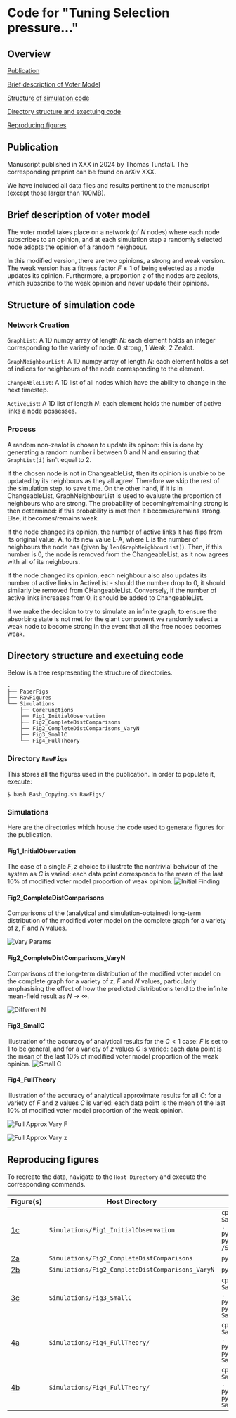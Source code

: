 # Code for "Tuning Selection pressure..."

## Overview

[Publication](#publication)

[Brief description of Voter Model](#brief-description-of-voter-model)

[Structure of simulation code](#structure-of-simulation-code)

[Directory structure and exectuing code](#directory-structure-and-executing-code)

[Reproducing figures](#reproducing-figures)


## Publication

Manuscript published in XXX in 2024 by Thomas Tunstall. The corresponding preprint can be found on arXiv XXX.

We have included all data files and results pertinent to the manuscript (except those larger than 100MB).

## Brief description of voter model

The voter model takes place on a network (of $N$ nodes) where each node subscribes to an opinion, and at each simulation step a randomly selected node adopts the opinion of a random neighbour.

In this modified version, there are two opinions, a strong and weak version. The weak version has a fitness factor $F\leq1$ of being selected as a node updates its opinion. Furthermore, a proportion $z$ of the nodes are zealots, which subscribe to the weak opinion and never update their opinions.

## Structure of simulation code

### Network Creation

`GraphList`: A 1D numpy array of length $N$: each element holds an integer corresponding to the variety of node. 0 strong, 1 Weak, 2 Zealot.

`GraphNeighbourList`: A 1D numpy array of length $N$: each element holds a set of indices for neighbours of the node corresponding to the element.

`ChangeAbleList`: A 1D list of all nodes which have the ability to change in the next timestep.

`ActiveList`: A 1D list of length $N$: each element holds the number of active links a node possesses.

### Process

A random non-zealot is chosen to update its opinon: this is done by generating a random number i between 0 and N and ensuring that `GraphList[i]` isn't equal to 2.

If the chosen node is not in ChangeableList, then its opinion is unable to be updated by its neighbours as they all agree! Therefore we skip the rest of the simulation step, to save time.
On the other hand, if it is in ChangeableList, GraphNeighbourList is used to evaluate the proportion of neighbours who are strong. The probability of becoming/remaining strong is then determined: if this probability is met then it becomes/remains strong. Else, it becomes/remains weak.

If the node changed its opinion, the number of active links it has flips from its original value, A, to its new value L-A, where L is the number of neighbours the node has (given by `len(GraphNeighbourList)`). Then, if this number is $0$, the node is removed from the ChangeableList, as it now agrees with all of its neighbours.

If the node changed its opinion, each neighbour also also updates its number of active links in ActiveList - should the number drop to 0, it should similarly be removed from CHangeableList. Conversely, if the number of active links increases from 0, it should be added to ChangeableList. 

If we make the decision to try to simulate an infinite graph, to ensure the absorbing state is not met for the giant component we randomly select a weak node to become strong in the event that all the free nodes becomes weak.

## Directory structure and exectuing code

Below is a tree respresenting the structure of directories.

```
.
├── PaperFigs
├── RawFigures
└── Simulations
    ├── CoreFunctions
    ├── Fig1_InitialObservation
    ├── Fig2_CompleteDistComparisons
    ├── Fig2_CompleteDistComparisons_VaryN
    ├── Fig3_SmallC
    └── Fig4_FullTheory

```

### Directory `RawFigs`

This stores all the figures used in the publication. In order to populate it, execute:

```
$ bash Bash_Copying.sh RawFigs/
```

### Simulations

Here are the directories which house the code used to generate figures for the publication.

#### Fig1_InitialObservation

The case of a single $F,z$ choice to illustrate the nontrivial behviour of the system as $C$ is varied: each data point corresponds to the mean of the last 10% of modified voter model proportion of weak opinion.
![Initial Finding](./RawFigures/Fig1_c.png)

#### Fig2_CompleteDistComparisons 

Comparisons of the (analytical and simulation-obtained) long-term distribution of the modified voter model on the complete graph for a variety of $z$, $F$ and $N$ values.

![Vary Params](./RawFigures/Fig2.png)


#### Fig2_CompleteDistComparisons_VaryN

Comparisons of the long-term distribution of the modified voter model on the complete graph for a variety of $z$, $F$ and $N$ values, particularly emphasising the effect of how the predicted distributions tend to the infinite mean-field result as $N\rightarrow\infty$.

![Different N](./RawFigures/Fig2_b.png)


#### Fig3_SmallC

Illustration of the accuracy of analytical results for the $C<1$ case: $F$ is set to 1 to be general, and for a variety of $z$ values $C$ is varied: each data point is the mean of the last 10% of modified voter model proportion of the weak opinion. 
![Small C](./RawFigures/Fig3_c.png)

#### Fig4_FullTheory

Illustration of the accuracy of analytical approximate results for all $C$: for a variety of $F$ and $z$ values $C$ is varied: each data point is the mean of the last 10% of modified voter model proportion of the weak opinion. 

![Full Approx Vary F](./RawFigures/Fig4_a.png)

![Full Approx Vary z](./RawFigures/Fig4_b.png)



## Reproducing figures

To recreate the data, navigate to the `Host Directory` and execute the corresponding commands.

| Figure(s) | Host Directory | Commands for simulation and creating figure |
| -------------| ------------- | ------------- |
| [1c](./RawFigures/Fig1_c.png) | `Simulations/Fig1_InitialObservation` |`cp SaveFiles/Escape_Absorbing_ER_minC_0.000_maxC_10.000_Cnum_41_NodeNum_10000_minZ_0.30000_maxZ_0.30000_Znum_1_minF_0.30000_maxF_0.30000_Fnum_1_Timesteps_1000000000_SingleActive_False_Repeats_2_LargestComponent_False_DataPoints_100000000/Params.py .` <br> `python FPRunFile.py` <br> `python MultiPlotting.py -d /SaveFiles/Escape_Absorbing_ER_minC_0.000_maxC_10.000_Cnum_41_NodeNum_10000_minZ_0.30000_maxZ_0.30000_Znum_1_minF_0.30000_maxF_0.30000_Fnum_1_Timesteps_1000000000_SingleActive_False_Repeats_2_LargestComponent_False_DataPoints_100000000` |
| [2a](./RawFigures/Fig2.png) |`Simulations/Fig2_CompleteDistComparisons` | `python Plotting.py` |
| [2b](./RawFigures/Fig2_b.png) |`Simulations/Fig2_CompleteDistComparisons_VaryN` | `python Plotting.py` |
| [3c](./RawFigures/Fig3_c.png) |`Simulations/Fig3_SmallC` | `cp SaveFiles/Escape_Absorbing_ER_minC_0.000_maxC_4.000_Cnum_21_NodeNum_10000_minZ_0.01000_maxZ_0.75000_Znum_3_minF_1.00000_maxF_1.00000_Fnum_1_Timesteps_1000000000_SingleActive_False_Repeats_100_LargestComponent_False_DataPoints_100000000/Params.py .` <br> `python FPRunFile.py` <br> `python MultiPlotting.py -d SaveFiles/Escape_Absorbing_ER_minC_0.000_maxC_4.000_Cnum_21_NodeNum_10000_minZ_0.01000_maxZ_0.75000_Znum_3_minF_1.00000_maxF_1.00000_Fnum_1_Timesteps_1000000000_SingleActive_False_Repeats_100_LargestComponent_False_DataPoints_100000000` |
| [4a](./RawFigures/Fig4_a.png) |`Simulations/Fig4_FullTheory/` | `cp SaveFiles/Escape_Absorbing_ER_minC_0.000_maxC_10.000_Cnum_41_NodeNum_10000_minZ_0.30000_maxZ_0.90000_Znum_3_minF_0.30000_maxF_0.30000_Fnum_1_Timesteps_1000000000_SingleActive_False_Repeats_10_LargestComponent_False_DataPoints_100000000/Params.py .` <br> `python FPRunFile.py` <br> `python MultiPlotting.py -d SaveFiles/Escape_Absorbing_ER_minC_0.000_maxC_10.000_Cnum_41_NodeNum_10000_minZ_0.30000_maxZ_0.90000_Znum_3_minF_0.30000_maxF_0.30000_Fnum_1_Timesteps_1000000000_SingleActive_False_Repeats_10_LargestComponent_False_DataPoints_100000000/` |
| [4b](./RawFigures/Fig4_a.png) |`Simulations/Fig4_FullTheory/` | `cp SaveFiles/Escape_Absorbing_ER_minC_0.000_maxC_10.000_Cnum_41_NodeNum_10000_minZ_0.30000_maxZ_0.30000_Znum_1_minF_0.30000_maxF_0.90000_Fnum_3_Timesteps_1000000000_SingleActive_False_Repeats_10_LargestComponent_False_DataPoints_100000000/Params.py .` <br> `python FPRunFile.py` <br> `python MultiPlotting.py -d SaveFiles/Escape_Absorbing_ER_minC_0.000_maxC_10.000_Cnum_41_NodeNum_10000_minZ_0.30000_maxZ_0.30000_Znum_1_minF_0.30000_maxF_0.90000_Fnum_3_Timesteps_1000000000_SingleActive_False_Repeats_10_LargestComponent_False_DataPoints_100000000/` |
